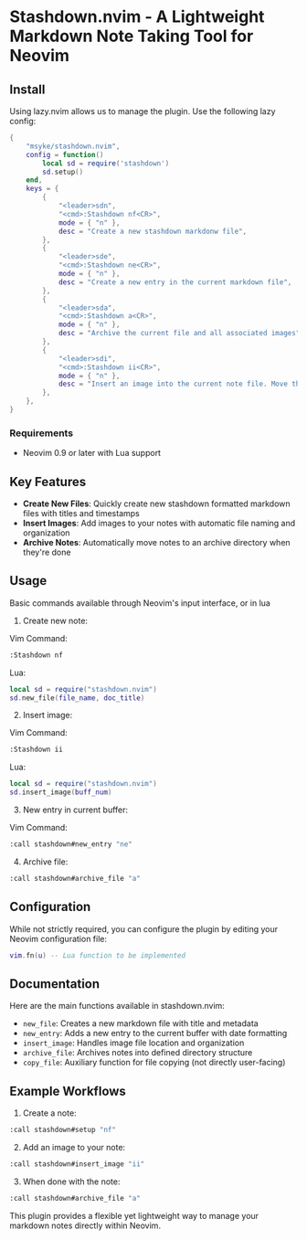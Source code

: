 # Stashdown.nvim - A Lightweight Markdown Note Taking Tool for Neovim

## Install

Using lazy.nvim allows us to manage the plugin. Use the following lazy config:

```lua
{
    "msyke/stashdown.nvim",
    config = function()
        local sd = require('stashdown')
        sd.setup()
    end,
    keys = {
        {
            "<leader>sdn",
            "<cmd>:Stashdown nf<CR>",
            mode = { "n" },
            desc = "Create a new stashdown markdonw file",
        },
        {
            "<leader>sde",
            "<cmd>:Stashdown ne<CR>",
            mode = { "n" },
            desc = "Create a new entry in the current markdown file",
        },
        {
            "<leader>sda",
            "<cmd>:Stashdown a<CR>",
            mode = { "n" },
            desc = "Archive the current file and all associated images",
        },
        {
            "<leader>sdi",
            "<cmd>:Stashdown ii<CR>",
            mode = { "n" },
            desc = "Insert an image into the current note file. Move the image into a folder associated with this note.",
        },
    },
}
```

### Requirements

- Neovim 0.9 or later with Lua support

## Key Features

- **Create New Files**: Quickly create new stashdown formatted markdown files with titles and timestamps
- **Insert Images**: Add images to your notes with automatic file naming and organization
- **Archive Notes**: Automatically move notes to an archive directory when they're done

## Usage

Basic commands available through Neovim's input interface, or in lua

1. Create new note:

Vim Command:
```bash
:Stashdown nf
```

Lua:
```lua
local sd = require("stashdown.nvim")
sd.new_file(file_name, doc_title)
```

2. Insert image:

Vim Command:
```bash
:Stashdown ii
```

Lua:
```lua
local sd = require("stashdown.nvim")
sd.insert_image(buff_num)
```

3. New entry in current buffer:

Vim Command:
```bash
:call stashdown#new_entry "ne"
```

4. Archive file:

```bash
:call stashdown#archive_file "a"
```

## Configuration

While not strictly required, you can configure the plugin by editing your Neovim configuration file:

```lua
vim.fn(u) -- Lua function to be implemented
```

## Documentation

Here are the main functions available in stashdown.nvim:

- `new_file`: Creates a new markdown file with title and metadata
- `new_entry`: Adds a new entry to the current buffer with date formatting
- `insert_image`: Handles image file location and organization
- `archive_file`: Archives notes into defined directory structure
- `copy_file`: Auxiliary function for file copying (not directly user-facing)

## Example Workflows

1. Create a note:

```bash
:call stashdown#setup "nf"
```

2. Add an image to your note:

```bash
:call stashdown#insert_image "ii"
```

3. When done with the note:

```bash
:call stashdown#archive_file "a"
```

This plugin provides a flexible yet lightweight way to manage your markdown notes directly within Neovim.
